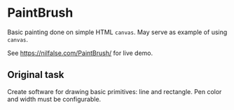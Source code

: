# PaintBrush
Basic painting done on simple HTML `canvas`.
May serve as example of using `canvas`.

See https://nilfalse.com/PaintBrush/ for live demo.

## Original task
Create software for drawing basic primitives: line and rectangle.
Pen color and width must be configurable.
